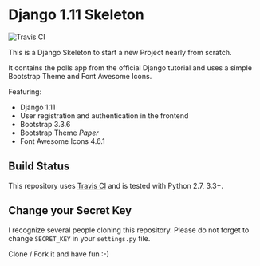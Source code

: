 # Django 1.11 Skeleton

![Travis CI](https://api.travis-ci.org/n2o/django-skeleton.svg?branch=master)

This is a Django Skeleton to start a new Project nearly from scratch.

It contains the polls app from the official Django tutorial and uses a simple Bootstrap Theme and Font Awesome Icons.

Featuring:
* Django 1.11
* User registration and authentication in the frontend
* Bootstrap 3.3.6
* Bootstrap Theme *Paper*
* Font Awesome Icons 4.6.1

## Build Status
This repository uses [Travis CI](https://travis-ci.org/n2o/django-skeleton) and is tested with Python 2.7, 3.3+.

## Change your Secret Key
I recognize several people cloning this repository. Please do not forget to change `SECRET_KEY` in your `settings.py` file.

Clone / Fork it and have fun :-)
